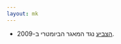 ```yaml
---
layout: mk
---
```

* <i class="fa fa-bank"></i> [הצביע](https://oknesset.org/vote/652/) נגד המאגר הביומטרי ב-2009.

